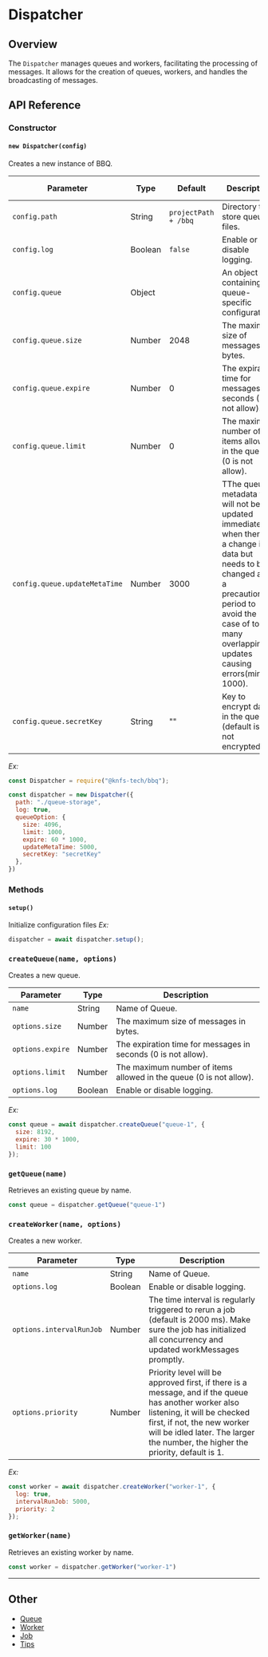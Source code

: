 # Dispatcher

## Overview
The `Dispatcher` manages queues and workers, facilitating the processing of messages. It allows for the creation of queues, workers, and handles the broadcasting of messages.

## API Reference

### **Constructor**
#### `new Dispatcher(config)`

Creates a new instance of BBQ.

| Parameter             | Type    | Default              | Description                                                        | Support Version |
| --------------------- | ------- | -------------------- | ------------------------------------------------------------------ | --------------- |
| `config.path`         | String  | `projectPath + /bbq` | Directory to store queue files.                                    | >= 1.0.2        |
| `config.log`          | Boolean | `false`              | Enable or disable logging.                                         | >= 1.0.2        |
| `config.queue`        | Object  |                      | An object containing queue-specific configurations                 | >= 1.0.2        |
| `config.queue.size`   | Number  | 2048                 | The maximum size of messages in bytes.                             | >= 1.0.2        |
| `config.queue.expire` | Number  | 0                    | The expiration time for messages in seconds (0 is not allow).      | >= 1.0.2        |
| `config.queue.limit`  | Number  | 0                    | The maximum number of items allowed in the queue (0 is not allow). | >= 1.0.2        |
| `config.queue.updateMetaTime`  | Number  | 3000                    | TThe queue's metadata file will not be updated immediately when there is a change in data but needs to be changed after a precautionary period to avoid the case of too many overlapping updates causing errors(min is 1000). | >= 1.0.2        |
| `config.queue.secretKey`  | String  | ""                    | Key to encrypt data in the queue (default is "", not encrypted). | >= 1.0.2        |

*Ex:*
```javascript
const Dispatcher = require("@knfs-tech/bbq");

const dispatcher = new Dispatcher({
  path: "./queue-storage",
  log: true,
  queueOption: {
    size: 4096,
    limit: 1000,
    expire: 60 * 1000,
    updateMetaTime: 5000,
    secretKey: "secretKey"
  },
})
```

### Methods

#### **`setup()`**
Initialize configuration files
*Ex:*
```javascript
dispatcher = await dispatcher.setup();
```

### `createQueue(name, options)`
Creates a new queue.

| Parameter        | Type    | Description                                                        |
| ---------------- | ------- | ------------------------------------------------------------------ |
| `name`           | String  | Name of Queue.                                                     |
| `options.size`   | Number  | The maximum size of messages in bytes.                             |
| `options.expire` | Number  | The expiration time for messages in seconds (0 is not allow).      |
| `options.limit`  | Number  | The maximum number of items allowed in the queue (0 is not allow). |
| `options.log`    | Boolean | Enable or disable logging.                                         |

*Ex:*
```javascript
const queue = await dispatcher.createQueue("queue-1", {
  size: 8192,
  expire: 30 * 1000,
  limit: 100
});
```

### `getQueue(name)`
Retrieves an existing queue by name.
```javascript
const queue = dispatcher.getQueue("queue-1")
```

### `createWorker(name, options)`
Creates a new worker.

| Parameter        | Type    | Description                                                        |
| ---------------- | ------- | ------------------------------------------------------------------ |
| `name`           | String  | Name of Queue.                                                     |
| `options.log`    | Boolean | Enable or disable logging.                                         |
| `options.intervalRunJob`    | Number | The time interval is regularly triggered to rerun a job (default is 2000 ms). Make sure the job has initialized all concurrency and updated workMessages promptly.                                         |
| `options.priority`    | Number | Priority level will be approved first, if there is a message, and if the queue has another worker also listening, it will be checked first, if not, the new worker will be idled later. The larger the number, the higher the priority, default is 1.                                         |

*Ex:*
```javascript
const worker = await dispatcher.createWorker("worker-1", {
  log: true,
  intervalRunJob: 5000,
  priority: 2
});
```

### `getWorker(name)`
Retrieves an existing worker by name.

```javascript
const worker = dispatcher.getWorker("worker-1")

```

---

## Other
* [Queue](https://github.com/knfs-library/bbq/blob/master/docs/QUEUE.md)
* [Worker](https://github.com/knfs-library/bbq/blob/master/docs/WORKER.md)
* [Job](https://github.com/knfs-library/bbq/blob/master/docs/JOB.md)
* [Tips](https://github.com/knfs-library/bbq/blob/master/docs/TIP.md)